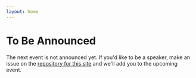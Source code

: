 ```yaml
---
layout: home
---
```


# To Be Announced

The next event is not announced yet. If you'd like to be a speaker, make an issue on the [repository for this site](https://github.com/tokyo-ml/tokyo-ml.github.io) and we'll add you to the upcoming event.

